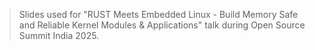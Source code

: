 > Slides used for "RUST Meets Embedded Linux - Build Memory Safe and Reliable Kernel Modules & Applications" talk during Open Source Summit India 2025.
